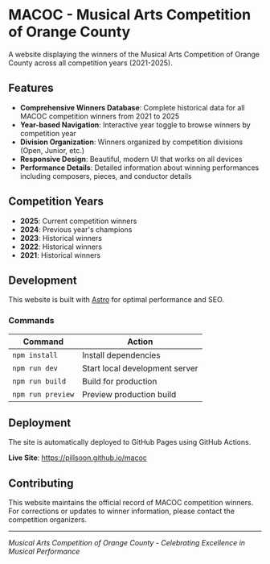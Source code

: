 # MACOC - Musical Arts Competition of Orange County

A website displaying the winners of the Musical Arts Competition of Orange County across all competition years (2021-2025).

## Features

- **Comprehensive Winners Database**: Complete historical data for all MACOC competition winners from 2021 to 2025
- **Year-based Navigation**: Interactive year toggle to browse winners by competition year
- **Division Organization**: Winners organized by competition divisions (Open, Junior, etc.)
- **Responsive Design**: Beautiful, modern UI that works on all devices
- **Performance Details**: Detailed information about winning performances including composers, pieces, and conductor details

## Competition Years

- **2025**: Current competition winners
- **2024**: Previous year's champions  
- **2023**: Historical winners
- **2022**: Historical winners
- **2021**: Historical winners

## Development

This website is built with [Astro](https://astro.build/) for optimal performance and SEO.

### Commands

| Command | Action |
|---------|--------|
| `npm install` | Install dependencies |
| `npm run dev` | Start local development server |
| `npm run build` | Build for production |
| `npm run preview` | Preview production build |

## Deployment

The site is automatically deployed to GitHub Pages using GitHub Actions.

**Live Site**: https://pillsoon.github.io/macoc

## Contributing

This website maintains the official record of MACOC competition winners. For corrections or updates to winner information, please contact the competition organizers.

---

*Musical Arts Competition of Orange County - Celebrating Excellence in Musical Performance*
